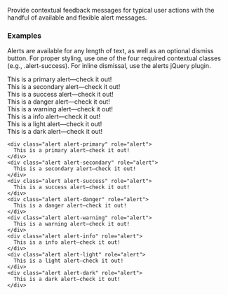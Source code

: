 Provide contextual feedback messages for typical user actions with the handful of available and flexible alert messages.

### Examples
Alerts are available for any length of text, as well as an optional dismiss button. For proper styling, use one of the four required contextual classes (e.g., .alert-success). For inline dismissal, use the alerts jQuery plugin.

<div class="project-example">
  <div class="alert alert-primary" role="alert">
    This is a primary alert—check it out!
  </div>
  <div class="alert alert-secondary" role="alert">
    This is a secondary alert—check it out!
  </div>
  <div class="alert alert-success" role="alert">
    This is a success alert—check it out!
  </div>
  <div class="alert alert-danger" role="alert">
    This is a danger alert—check it out!
  </div>
  <div class="alert alert-warning" role="alert">
    This is a warning alert—check it out!
  </div>
  <div class="alert alert-info" role="alert">
    This is a info alert—check it out!
  </div>
  <div class="alert alert-light" role="alert">
    This is a light alert—check it out!
  </div>
  <div class="alert alert-dark" role="alert">
    This is a dark alert—check it out!
  </div>
</div>

```
<div class="alert alert-primary" role="alert">
  This is a primary alert—check it out!
</div>
<div class="alert alert-secondary" role="alert">
  This is a secondary alert—check it out!
</div>
<div class="alert alert-success" role="alert">
  This is a success alert—check it out!
</div>
<div class="alert alert-danger" role="alert">
  This is a danger alert—check it out!
</div>
<div class="alert alert-warning" role="alert">
  This is a warning alert—check it out!
</div>
<div class="alert alert-info" role="alert">
  This is a info alert—check it out!
</div>
<div class="alert alert-light" role="alert">
  This is a light alert—check it out!
</div>
<div class="alert alert-dark" role="alert">
  This is a dark alert—check it out!
</div>
```


